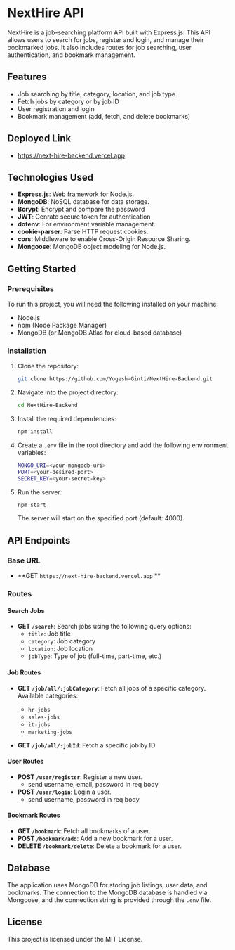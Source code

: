 # NextHire API

NextHire is a job-searching platform API built with Express.js. This API allows users to search for jobs, register and login, and manage their bookmarked jobs. It also includes routes for job searching, user authentication, and bookmark management.

## Features

- Job searching by title, category, location, and job type
- Fetch jobs by category or by job ID
- User registration and login
- Bookmark management (add, fetch, and delete bookmarks)

## Deployed Link
  - https://next-hire-backend.vercel.app

## Technologies Used

- **Express.js**: Web framework for Node.js.
- **MongoDB**: NoSQL database for data storage.
- **Bcrypt**: Encrypt and compare the password
- **JWT**: Genrate secure token for authentication
- **dotenv**: For environment variable management.
- **cookie-parser**: Parse HTTP request cookies.
- **cors**: Middleware to enable Cross-Origin Resource Sharing.
- **Mongoose**: MongoDB object modeling for Node.js.
  
## Getting Started

### Prerequisites

To run this project, you will need the following installed on your machine:

- Node.js
- npm (Node Package Manager)
- MongoDB (or MongoDB Atlas for cloud-based database)

### Installation

1. Clone the repository:

    ```bash
    git clone https://github.com/Yogesh-Ginti/NextHire-Backend.git
    ```

2. Navigate into the project directory:

    ```bash
    cd NextHire-Backend
    ```

3. Install the required dependencies:

    ```bash
    npm install
    ```

4. Create a `.env` file in the root directory and add the following environment variables:

    ```bash
    MONGO_URI=<your-mongodb-uri>
    PORT=<your-desired-port>
    SECRET_KEY=<your-secret-key>
    ```

5. Run the server:

    ```bash
    npm start
    ```

   The server will start on the specified port (default: 4000).

## API Endpoints

### Base URL
- **GET `https://next-hire-backend.vercel.app` **

### Routes

#### Search Jobs

- **GET `/search`**: Search jobs using the following query options:
  - `title`: Job title
  - `category`: Job category
  - `location`: Job location
  - `jobType`: Type of job (full-time, part-time, etc.)

#### Job Routes

- **GET `/job/all/:jobCategory`**: Fetch all jobs of a specific category. Available categories:
  - `hr-jobs`
  - `sales-jobs`
  - `it-jobs`
  - `marketing-jobs`
  
- **GET `/job/all/:jobId`**: Fetch a specific job by ID.

#### User Routes

- **POST `/user/register`**: Register a new user.
    - send username, email, password in req body
- **POST `/user/login`**: Login a user.
  - send username, password in req body
#### Bookmark Routes

- **GET `/bookmark`**: Fetch all bookmarks of a user.
- **POST `/bookmark/add`**: Add a new bookmark for a user.
- **DELETE `/bookmark/delete`**: Delete a bookmark for a user.

## Database

The application uses MongoDB for storing job listings, user data, and bookmarks. The connection to the MongoDB database is handled via Mongoose, and the connection string is provided through the `.env` file.

## License

This project is licensed under the MIT License.

